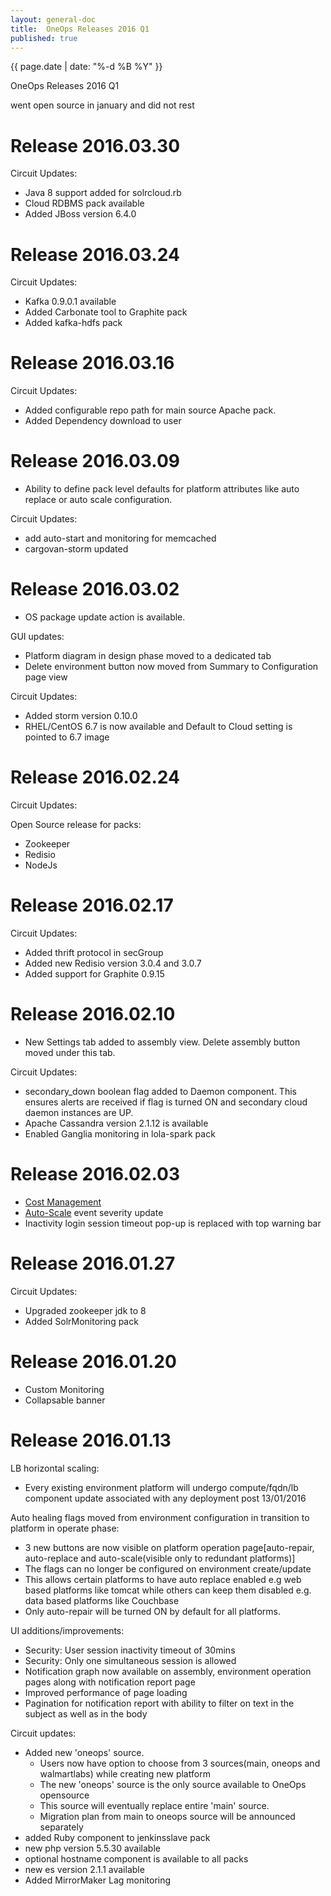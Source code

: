 ```yaml
---
layout: general-doc
title:  OneOps Releases 2016 Q1
published: true
---
```


{{ page.date | date: "%-d %B %Y" }}
<div class="blogtitle">OneOps Releases 2016 Q1</div>

went open source in january and did not rest

<!--more-->


# Release 2016.03.30

Circuit Updates:

- Java 8 support added for solrcloud.rb
- Cloud RDBMS pack available
- Added JBoss version 6.4.0

# Release 2016.03.24

Circuit Updates:

- Kafka 0.9.0.1 available
- Added Carbonate tool to Graphite pack
- Added kafka-hdfs pack

# Release 2016.03.16

Circuit Updates:

- Added configurable repo path for main source Apache pack. 
- Added Dependency download to user

# Release 2016.03.09

- Ability to define pack level defaults for platform attributes like auto replace or auto scale configuration. 

Circuit Updates:

- add auto-start and monitoring for memcached
- cargovan-storm updated

# Release 2016.03.02

- OS package update action is available.

GUI updates:

- Platform diagram in design phase moved to a dedicated tab
- Delete environment button now moved from Summary to Configuration page view

Circuit Updates:

- Added storm version 0.10.0
- RHEL/CentOS 6.7 is now available and Default to Cloud setting is pointed to 6.7 image

# Release 2016.02.24

Circuit Updates:

Open Source release for packs:

- Zookeeper
- Redisio
- NodeJs

# Release 2016.02.17

Circuit Updates:

- Added thrift protocol in secGroup
- Added new Redisio version 3.0.4 and 3.0.7
- Added support for Graphite 0.9.15

# Release 2016.02.10

- New Settings tab added to assembly view. Delete assembly button moved under this tab.

Circuit Updates:

- secondary_down boolean flag added to Daemon component. This ensures alerts are received if flag is turned ON and secondary cloud daemon instances are UP.
- Apache Cassandra version 2.1.12 is available
- Enabled Ganglia monitoring in lola-spark pack

# Release 2016.02.03

- [Cost Management](/user/typical-scenarios/cost-management.html)
- [Auto-Scale](user/references/auto-scale.html) event severity update
- Inactivity login session timeout pop-up is replaced with top warning bar

# Release 2016.01.27

Circuit Updates:

- Upgraded zookeeper jdk to 8
- Added SolrMonitoring pack

# Release 2016.01.20

- Custom Monitoring
- Collapsable banner

# Release 2016.01.13

LB horizontal scaling:

- Every existing environment platform will undergo compute/fqdn/lb component update associated with any deployment post 13/01/2016

Auto healing flags moved from environment configuration in transition to platform in operate phase:

- 3 new buttons are now visible on platform operation page[auto-repair, auto-replace and auto-scale(visible only to redundant platforms)]
- The flags can no longer be configured on environment create/update
- This allows certain platforms to have auto replace enabled e.g web based platforms like tomcat while others can keep them disabled e.g. data based platforms like Couchbase
- Only auto-repair will be turned ON by default for all platforms.

UI additions/improvements:

- Security: User session inactivity timeout of 30mins 
- Security: Only one simultaneous session is allowed
- Notification graph now available on assembly, environment operation pages along with notification report page
- Improved performance of page loading
- Pagination for notification report with ability to filter on text in the subject as well as in the body

Circuit updates:

- Added new 'oneops' source. 
  - Users now have option to choose from 3 sources(main, oneops and walmartlabs) while creating new platform
  - The new 'oneops' source is the only source available to OneOps opensource 
  - This source will eventually replace entire 'main' source. 
  - Migration plan from main to oneops source will be announced separately
- added Ruby component to jenkinsslave pack
- new php version 5.5.30 available
- optional hostname component is available to all packs
- new es version 2.1.1 available
- Added MirrorMaker Lag monitoring